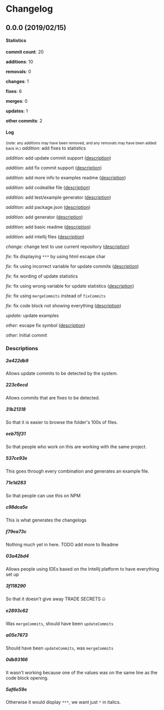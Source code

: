 # Changelog
## 0.0.0 (2019/02/15)
#### Statistics
**commit count**: 20

**additions**: 10

**removals**: 0

**changes**: 1

**fixes**: 6

**merges**: 0

**updates**: 1

**other commits**: 2

#### Log
<small>(note: any additions may have been removed, and any removals may have been added back in.)</small>
*addition:* add fixes to statistics

*addition:* add update commit support ([description](#2a422db9-9))

*addition:* add fix commit support ([description](#223c6ecd-9))

*addition:* add more info to examples readme ([description](#31b21318-9))

*addition:* add codealike file ([description](#eeb75f31-9))

*addition:* add test/example generator ([description](#537ce93e-9))

*addition:* add package.json ([description](#71e1d283-9))

*addition:* add generator ([description](#c98dca5e-9))

*addition:* add basic readme ([description](#f79ea73c-9))

*addition:* add intellij files ([description](#03a42bd4-9))

*change:* change test to use current repository ([description](#3f118290-9))

*fix:* fix displaying `***` by using html escape char

*fix:* fix using incorrect variable for update commits ([description](#e2893c62-9))

*fix:* fix wording of update statistics

*fix:* fix using wrong variable for update statistics ([description](#a05e7673-9))

*fix:* fix using `mergeCommits` instead of `fixCommits`

*fix:* fix code block not showing everything ([description](#0db93166-9))

*update:* update examples

*other:* escape fix symbol ([description](#5af6e59e-9))

*other:* Initial commit

### Descriptions
##### 2a422db9
Allows update commits to be detected by the system.
##### 223c6ecd
Allows commits that are fixes to be detected.
##### 31b21318
So that it is easier to browse the folder's 100s of files.
##### eeb75f31
So that people who work on this are working with the same project.
##### 537ce93e
This goes through every combination and generates an example file.
##### 71e1d283
So that people can use this on NPM
##### c98dca5e
This is what generates the changelogs
##### f79ea73c
Nothing much yet in here. TODO add more to Readme
##### 03a42bd4
Allows people using IDEs based on the Intellij platform to have everything set up
##### 3f118290
So that it doesn't give away TRADE SECRETS 🤐
##### e2893c62
Was `mergeCommits`, should have been `updateCommits`
##### a05e7673
Should have been `updateCommits`, was `mergeCommits`
##### 0db93166
It wasn't working because one of the values was on the same line as the code block opening.
##### 5af6e59e
Otherwise it would display `***`, we want just `*` in italics.
